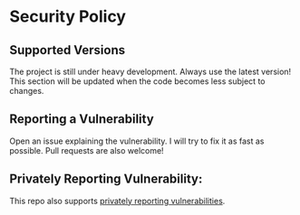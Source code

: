 # Security Policy
## Supported Versions

The project is still under heavy development. Always use the latest version!
This section will be updated when the code becomes less subject to changes.
<!--
| Version | Supported          |
| ------- | ------------------ |
| 5.1.x   | :white_check_mark: |
| 5.0.x   | :x:                |
| 4.0.x   | :white_check_mark: |
| < 4.0   | :x:                |
-->
## Reporting a Vulnerability
Open an issue explaining the vulnerability. I will try to fix it as fast as possible.
Pull requests are also welcome!
## Privately Reporting Vulnerability:
This repo also supports [privately reporting vulnerabilities](https://docs.github.com/en/code-security/security-advisories/guidance-on-reporting-and-writing/privately-reporting-a-security-vulnerability).